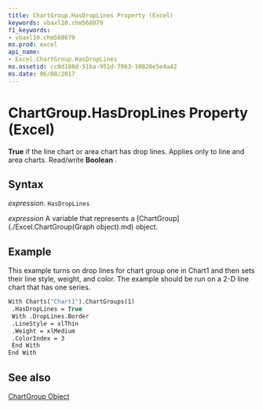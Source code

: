 ```yaml
---
title: ChartGroup.HasDropLines Property (Excel)
keywords: vbaxl10.chm568079
f1_keywords:
- vbaxl10.chm568079
ms.prod: excel
api_name:
- Excel.ChartGroup.HasDropLines
ms.assetid: cc0d188d-51ba-951d-7063-10820e5e4a42
ms.date: 06/08/2017
---
```



# ChartGroup.HasDropLines Property (Excel)

 **True** if the line chart or area chart has drop lines. Applies only to line and area charts. Read/write **Boolean** .


## Syntax

 _expression_. `HasDropLines`

 _expression_ A variable that represents a [ChartGroup](./Excel.ChartGroup(Graph object).md) object.


## Example

This example turns on drop lines for chart group one in Chart1 and then sets their line style, weight, and color. The example should be run on a 2-D line chart that has one series.


```vb
With Charts("Chart1").ChartGroups(1) 
 .HasDropLines = True 
 With .DropLines.Border 
 .LineStyle = xlThin 
 .Weight = xlMedium 
 .ColorIndex = 3 
 End With 
End With
```


## See also


[ChartGroup Object](Excel.ChartGroup(objec).md)

